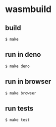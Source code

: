 # wasmbuild

## build
```
$ make
```

## run in deno

```
$ make deno
```

## run in browser

```
$ make browser
```

## run tests
```
$ make test
```
